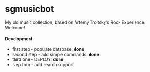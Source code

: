 # sgmusicbot
My old music collection, based on Artemy Troitsky's Rock Experience. Welcome!
#### Development
- first step - populate database: **done**
- second step - add simple commands: **done**
- third one - DEPLOY: **done**
- step four - add search support

